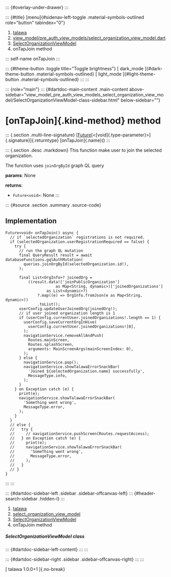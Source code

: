 ::: {#overlay-under-drawer}
:::

::: {#title}
[menu]{#sidenav-left-toggle .material-symbols-outlined role="button"
tabindex="0"}

1.  [talawa](../../index.html)
2.  [view_model/pre_auth_view_models/select_organization_view_model.dart](../../view_model_pre_auth_view_models_select_organization_view_model/)
3.  [SelectOrganizationViewModel](../../view_model_pre_auth_view_models_select_organization_view_model/SelectOrganizationViewModel-class.html)
4.  onTapJoin method

::: self-name
onTapJoin
:::

::: {#theme-button .toggle title="Toggle brightness"}
[ dark_mode ]{#dark-theme-button .material-symbols-outlined} [
light_mode ]{#light-theme-button .material-symbols-outlined}
:::
:::

::: {role="main"}
::: {#dartdoc-main-content .main-content above-sidebar="view_model_pre_auth_view_models_select_organization_view_model/SelectOrganizationViewModel-class-sidebar.html" below-sidebar=""}
<div>

# [onTapJoin]{.kind-method} method

</div>

::: {.section .multi-line-signature}
[[Future](https://api.flutter.dev/flutter/dart-core/Future-class.html)[\<[void]{.type-parameter}\>]{.signature}]{.returntype}
[onTapJoin]{.name}()
:::

::: {.section .desc .markdown}
This function make user to join the selected organization.

The function uses `joinOrgById` graph QL query

**params**: None

**returns**:

-   `Future<void>`: None
:::

::: {#source .section .summary .source-code}
## Implementation

``` language-dart
Future<void> onTapJoin() async {
  // if `selectedOrganization` registrations is not required.
  if (selectedOrganization.userRegistrationRequired == false) {
    try {
      // run the graph QL mutation
      final QueryResult result = await databaseFunctions.gqlAuthMutation(
        queries.joinOrgById(selectedOrganization.id!),
      );

      final List<OrgInfo>? joinedOrg =
          ((result.data!['joinPublicOrganization']
                      as Map<String, dynamic>)['joinedOrganizations']
                  as List<dynamic>?)
              ?.map((e) => OrgInfo.fromJson(e as Map<String, dynamic>))
              .toList();
      userConfig.updateUserJoinedOrg(joinedOrg!);
      // if user joined organization length is 1
      if (userConfig.currentUser.joinedOrganizations!.length == 1) {
        userConfig.saveCurrentOrgInHive(
          userConfig.currentUser.joinedOrganizations![0],
        );
        navigationService.removeAllAndPush(
          Routes.mainScreen,
          Routes.splashScreen,
          arguments: MainScreenArgs(mainScreenIndex: 0),
        );
      } else {
        navigationService.pop();
        navigationService.showTalawaErrorSnackBar(
          'Joined ${selectedOrganization.name} successfully',
          MessageType.info,
        );
      }
    } on Exception catch (e) {
      print(e);
      navigationService.showTalawaErrorSnackBar(
        'Something went wrong',
        MessageType.error,
      );
    }
  }
  // else {
  //   try {
  //     // navigationService.pushScreen(Routes.requestAccess);
  //   } on Exception catch (e) {
  //     print(e);
  //     navigationService.showTalawaErrorSnackBar(
  //       'SomeThing went wrong',
  //       MessageType.error,
  //     );
  //   }
  // }
}
```
:::
:::

::: {#dartdoc-sidebar-left .sidebar .sidebar-offcanvas-left}
::: {#header-search-sidebar .hidden-l}
:::

1.  [talawa](../../index.html)
2.  [select_organization_view_model](../../view_model_pre_auth_view_models_select_organization_view_model/)
3.  [SelectOrganizationViewModel](../../view_model_pre_auth_view_models_select_organization_view_model/SelectOrganizationViewModel-class.html)
4.  onTapJoin method

##### SelectOrganizationViewModel class

::: {#dartdoc-sidebar-left-content}
:::
:::

::: {#dartdoc-sidebar-right .sidebar .sidebar-offcanvas-right}
:::
:::

[ talawa 1.0.0+1 ]{.no-break}
